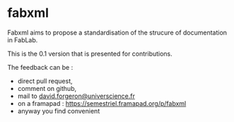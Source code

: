 # fabxml

Fabxml aims to propose a standardisation of the strucure of documentation in FabLab.

This is the 0.1 version that is presented for contributions.

The feedback can be :
- direct pull request, 
- comment on github, 
- mail to david.forgeron@universcience.fr 
- on a framapad : https://semestriel.framapad.org/p/fabxml  
- anyway you find convenient
